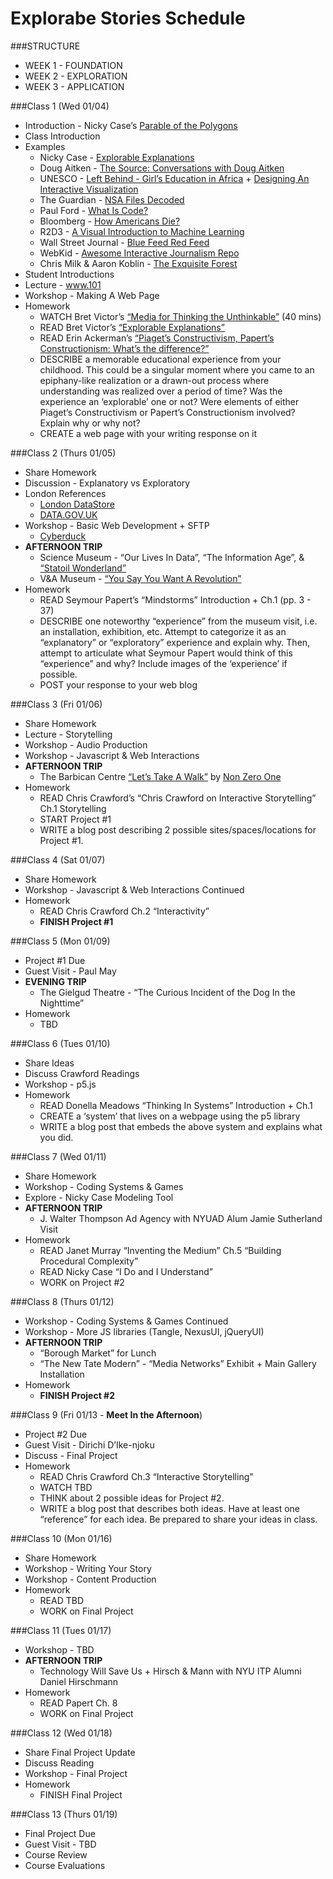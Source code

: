 Explorabe Stories Schedule
==========================

###STRUCTURE  
* WEEK 1 - FOUNDATION  
* WEEK 2 - EXPLORATION  
* WEEK 3 - APPLICATION  

###Class 1 (Wed 01/04)
* Introduction - Nicky Case’s [Parable of the Polygons](http://ncase.me/polygons/)  
* Class Introduction  
* Examples  
	* Nicky Case - [Explorable Explanations](http://explorableexplanations.com/)  
	* Doug Aitken - [The Source: Conversations with Doug Aitken](http://dougaitkenthesource.com/) 
	* UNESCO - [Left Behind - Girl’s Education in Africa](http://www.uis.unesco.org/_LAYOUTS/UNESCO/no-girl-left-behind/index.html) + [Designing An Interactive Visualization](https://www.oreilly.com/ideas/designing-an-interactive-visualization-to-make-data-personal)  
	* The Guardian - [NSA Files Decoded](https://www.theguardian.com/world/interactive/2013/nov/01/snowden-nsa-files-surveillance-revelations-decoded)  
	* Paul Ford - [What Is Code?](https://www.bloomberg.com/graphics/2015-paul-ford-what-is-code/)  
	* Bloomberg - [How Americans Die?](https://www.bloomberg.com/graphics/dataview/how-americans-die/)  
	* R2D3 - [A Visual Introduction to Machine Learning](http://www.r2d3.us/visual-intro-to-machine-learning-part-1/)  
	* Wall Street Journal - [Blue Feed Red Feed](http://graphics.wsj.com/blue-feed-red-feed/)  
	* WebKid - [Awesome Interactive Journalism Repo](https://github.com/wbkd/awesome-interactive-journalism)  
	* Chris Milk & Aaron Koblin - [The Exquisite Forest](http://www.exquisiteforest.com/)  
* Student Introductions
* Lecture - www.101
* Workshop - Making A Web Page
* Homework  
	* WATCH Bret Victor’s [“Media for Thinking the Unthinkable”](http://worrydream.com/MediaForThinkingTheUnthinkable/) (40 mins)  
	* READ Bret Victor’s [“Explorable Explanations”](http://worrydream.com/ExplorableExplanations/)
	* READ Erin Ackerman’s [“Piaget’s Constructivism, Papert’s Constructionism: What’s the difference?”]()
	* DESCRIBE a memorable educational experience from your childhood. This could be a singular moment where you came to an epiphany-like realization or a drawn-out process where understanding was realized over a period of time? Was the experience an ‘explorable’ one or not? Were elements of either Piaget’s Constructivism or Papert’s Constructionism involved? Explain why or why not?  
	* CREATE a web page with your writing response on it  

###Class 2 (Thurs 01/05)
* Share Homework
* Discussion - Explanatory vs Exploratory
* London References  
	* [London DataStore](https://data.london.gov.uk/)
	* [DATA.GOV.UK](https://data.gov.uk/)
* Workshop - Basic Web Development + SFTP
	* [Cyberduck](https://cyberduck.io/?l=en)
* **AFTERNOON TRIP**  
	* Science Museum - “Our Lives In Data”, “The Information Age”, & [“Statoil Wonderland”](https://beta.sciencemuseum.org.uk/wonderlab)   
	* V&A Museum - [“You Say You Want A Revolution”](https://www.vam.ac.uk/articles/about-the-revolutions-exhibition)  
* Homework  
	* READ Seymour Papert’s “Mindstorms” Introduction + Ch.1 (pp. 3 - 37)
	* DESCRIBE one noteworthy “experience” from the museum visit, i.e. an installation, exhibition, etc.  Attempt to categorize it as an “explanatory” or “exploratory” experience and explain why. Then, attempt to articulate what Seymour Papert would think of this “experience” and why? Include images of the ‘experience’ if possible.  
	* POST your response to your web blog

###Class 3 (Fri 01/06)
* Share Homework  
* Lecture - Storytelling  
* Workshop - Audio Production  
* Workshop - Javascript & Web Interactions  
* **AFTERNOON TRIP**  
	* The Barbican Centre [“Let’s Take A Walk”](https://www.barbican.org.uk/education/event-detail.asp?ID=20143) by [Non Zero One](http://www.nonzeroone.com/)  
* Homework  
	* READ Chris Crawford’s “Chris Crawford on Interactive Storytelling” Ch.1 Storytelling
	* START Project #1  
	* WRITE a blog post describing 2 possible sites/spaces/locations for Project #1.  

###Class 4 (Sat 01/07)
* Share Homework  
* Workshop - Javascript & Web Interactions Continued  
* Homework  
	* READ Chris Crawford Ch.2 “Interactivity”  
	* **FINISH Project #1**   

###Class 5 (Mon 01/09)
* Project #1 Due  
* Guest Visit - Paul May  
* **EVENING TRIP**  
	* The Gielgud Theatre - “The Curious Incident of the Dog In the Nighttime”  
* Homework  
	* TBD  

###Class 6 (Tues 01/10)
* Share Ideas  
* Discuss Crawford Readings  
* Workshop - p5.js  
* Homework  
	* READ Donella Meadows “Thinking In Systems” Introduction + Ch.1  
	* CREATE a ‘system’ that lives on a webpage using the p5 library  
	* WRITE a blog post that embeds the above system and explains what you did.  

###Class 7 (Wed 01/11)
* Share Homework  
* Workshop - Coding Systems & Games  
* Explore - Nicky Case Modeling Tool  
* **AFTERNOON TRIP**  
	* J. Walter Thompson Ad Agency with NYUAD Alum Jamie Sutherland Visit   
* Homework  
	* READ Janet Murray “Inventing the Medium” Ch.5 “Building Procedural Complexity”  
	* READ Nicky Case “I Do and I Understand”  
	* WORK on Project #2  

###Class 8 (Thurs 01/12)
* Workshop - Coding Systems & Games Continued  
* Workshop - More JS libraries (Tangle, NexusUI, jQueryUI)  
* **AFTERNOON TRIP** 
	* “Borough Market” for Lunch
	* “The New Tate Modern” - “Media Networks” Exhibit + Main Gallery Installation
* Homework  
	* **FINISH Project #2**

###Class 9  (Fri 01/13 - **Meet In the Afternoon**)
* Project #2 Due  
* Guest  Visit - Dirichi D’Ike-njoku  
* Discuss - Final Project  
* Homework  
	* READ Chris Crawford Ch.3 “Interactive Storytelling”  
	* WATCH TBD  
	* THINK about 2 possible ideas for Project #2.   
	* WRITE a blog post that describes both ideas. Have at least one “reference” for each idea. Be prepared to share your ideas in class.   
 
###Class 10 (Mon 01/16)
* Share Homework
* Workshop - Writing Your Story
* Workshop - Content Production
* Homework
	* READ TBD
	* WORK on Final Project

###Class 11 (Tues 01/17)
* Workshop - TBD  
* **AFTERNOON TRIP**  
	* Technology Will Save Us + Hirsch & Mann with NYU ITP Alumni Daniel Hirschmann  
* Homework  
	* READ Papert Ch. 8
	* WORK on Final Project  

###Class 12 (Wed 01/18)
* Share Final Project Update  
* Discuss Reading  
* Workshop - Final Project  
* Homework  
	* FINISH Final Project  

###Class 13 (Thurs 01/19)
* Final Project Due  
* Guest Visit - TBD  
* Course Review  
* Course Evaluations  